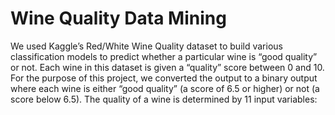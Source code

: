 # Wine Quality Data Mining #

We used Kaggle’s Red/White Wine Quality dataset to build various classification models to predict whether a particular wine is “good quality” or not. Each wine in this dataset is given a “quality” score between 0 and 10. For the purpose of this project, we converted the output to a binary output where each wine is either “good quality” (a score of 6.5 or higher) or not (a score below 6.5). The quality of a wine is determined by 11 input variables:
